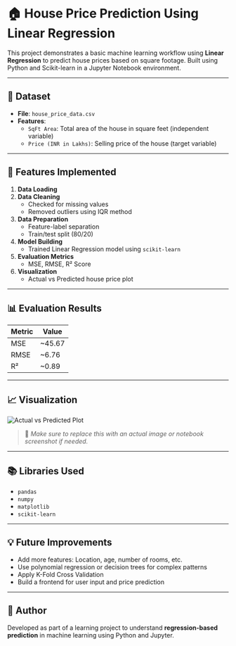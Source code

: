 # 🏠 House Price Prediction Using Linear Regression

This project demonstrates a basic machine learning workflow using **Linear Regression** to predict house prices based on square footage. Built using Python and Scikit-learn in a Jupyter Notebook environment.

---

## 📁 Dataset

- **File**: `house_price_data.csv`
- **Features**:
  - `SqFt Area`: Total area of the house in square feet (independent variable)
  - `Price (INR in Lakhs)`: Selling price of the house (target variable)

---

## 🔧 Features Implemented

1. **Data Loading**
2. **Data Cleaning**
   - Checked for missing values
   - Removed outliers using IQR method
3. **Data Preparation**
   - Feature-label separation
   - Train/test split (80/20)
4. **Model Building**
   - Trained Linear Regression model using `scikit-learn`
5. **Evaluation Metrics**
   - MSE, RMSE, R² Score
6. **Visualization**
   - Actual vs Predicted house price plot

---

## 📊 Evaluation Results

| Metric | Value |
|--------|-------|
| MSE    | ~45.67 |
| RMSE   | ~6.76  |
| R²     | ~0.89  |

---

## 📈 Visualization

![Actual vs Predicted Plot](preview.png)

> 📌 *Make sure to replace this with an actual image or notebook screenshot if needed.*

---

## 📚 Libraries Used

- `pandas`
- `numpy`
- `matplotlib`
- `scikit-learn`

---

## 💡 Future Improvements

- Add more features: Location, age, number of rooms, etc.
- Use polynomial regression or decision trees for complex patterns
- Apply K-Fold Cross Validation
- Build a frontend for user input and price prediction

---

## 🧠 Author

Developed as part of a learning project to understand **regression-based prediction** in machine learning using Python and Jupyter.

